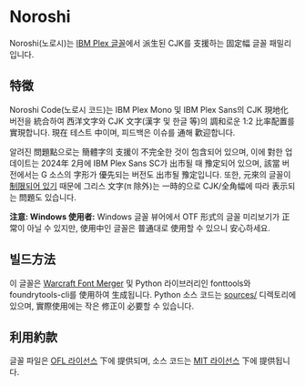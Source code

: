 # Noroshi

Noroshi(노로시)는 [IBM Plex 글꼴](https://github.com/IBM/plex)에서 派生된 CJK를 支援하는 固定幅 글꼴 패밀리입니다.

## 特徵

Noroshi Code(노로시 코드)는 IBM Plex Mono 및 IBM Plex Sans의 CJK 現地化 버전을 統合하여 西洋文字와 CJK 文字(漢字 및 한글 等)의 調和로운 1:2 比率配置를 實現합니다. 現在 테스트 中이며, 피드백은 이슈를 通해 歡迎합니다.

알려진 問題點으로는 簡體字의 支援이 不完全한 것이 包含되어 있으며, 이에 對한 업데이트는 2024年 2月에 IBM Plex Sans SC가 出市될 때 豫定되어 있으며, 該當 버전에서는 G 소스의 字形가 優先되는 버전도 出市될 豫定입니다. 또한, 元來의 글꼴이 [制限되어 있기](https://github.com/IBM/plex/issues/276) 때문에 그리스 文字(π 除外)는 一時的으로 CJK/全角幅에 따라 表示되는 問題도 있습니다.

**注意: Windows 使用者:** Windows 글꼴 뷰어에서 OTF 形式의 글꼴 미리보기가 正常이 아닐 수 있지만, 使用中인 글꼴은 普通대로 使用할 수 있으니 安心하세요.

## 빌드方法

이 글꼴은 [Warcraft Font Merger](https://github.com/nowar-fonts/Warcraft-Font-Merger) 및 Python 라이브러리인 fonttools와 foundrytools-cli를 使用하여 生成됩니다. Python 소스 코드는 [sources/](sources/) 디렉토리에 있으며, 實際使用에는 작은 修正이 必要할 수 있습니다.

## 利用約款

글꼴 파일은 [OFL 라이선스](OFL.txt) 下에 提供되며, 소스 코드는 [MIT 라이선스](MIT.txt) 下에 提供됩니다.